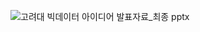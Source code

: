 ![고려대 빅데이터 아이디어 발표자료_최종 pptx](https://user-images.githubusercontent.com/63584973/89734042-7e778b00-da94-11ea-8921-92d314eea53c.png)
